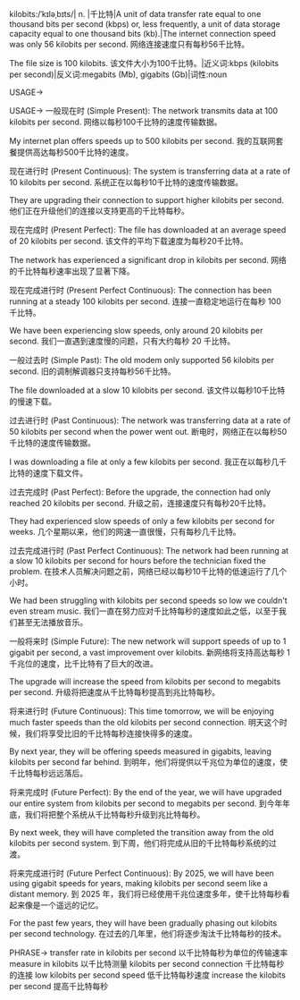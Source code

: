 kilobits:/ˈkɪləˌbɪts/| n. |千比特|A unit of data transfer rate equal to one thousand bits per second (kbps) or, less frequently, a unit of data storage capacity equal to one thousand bits (kb).|The internet connection speed was only 56 kilobits per second.  网络连接速度只有每秒56千比特。

The file size is 100 kilobits.  该文件大小为100千比特。|近义词:kbps (kilobits per second)|反义词:megabits (Mb), gigabits (Gb)|词性:noun


USAGE->

USAGE->
一般现在时 (Simple Present):
The network transmits data at 100 kilobits per second. 网络以每秒100千比特的速度传输数据。

My internet plan offers speeds up to 500 kilobits per second. 我的互联网套餐提供高达每秒500千比特的速度。

现在进行时 (Present Continuous):
The system is transferring data at a rate of 10 kilobits per second. 系统正在以每秒10千比特的速度传输数据。

They are upgrading their connection to support higher kilobits per second. 他们正在升级他们的连接以支持更高的千比特每秒。

现在完成时 (Present Perfect):
The file has downloaded at an average speed of 20 kilobits per second. 该文件的平均下载速度为每秒20千比特。

The network has experienced a significant drop in kilobits per second. 网络的千比特每秒速率出现了显著下降。


现在完成进行时 (Present Perfect Continuous):
The connection has been running at a steady 100 kilobits per second.  连接一直稳定地运行在每秒 100 千比特。

We have been experiencing slow speeds, only around 20 kilobits per second. 我们一直遇到速度慢的问题，只有大约每秒 20 千比特。


一般过去时 (Simple Past):
The old modem only supported 56 kilobits per second.  旧的调制解调器只支持每秒56千比特。

The file downloaded at a slow 10 kilobits per second. 该文件以每秒10千比特的慢速下载。


过去进行时 (Past Continuous):
The network was transferring data at a rate of 50 kilobits per second when the power went out.  断电时，网络正在以每秒50千比特的速度传输数据。

I was downloading a file at only a few kilobits per second. 我正在以每秒几千比特的速度下载文件。


过去完成时 (Past Perfect):
Before the upgrade, the connection had only reached 20 kilobits per second. 升级之前，连接速度只有每秒20千比特。

They had experienced slow speeds of only a few kilobits per second for weeks. 几个星期以来，他们的网速一直很慢，只有每秒几千比特。


过去完成进行时 (Past Perfect Continuous):
The network had been running at a slow 10 kilobits per second for hours before the technician fixed the problem. 在技术人员解决问题之前，网络已经以每秒10千比特的低速运行了几个小时。

We had been struggling with kilobits per second speeds so low we couldn't even stream music.  我们一直在努力应对千比特每秒的速度如此之低，以至于我们甚至无法播放音乐。


一般将来时 (Simple Future):
The new network will support speeds of up to 1 gigabit per second, a vast improvement over kilobits. 新网络将支持高达每秒 1 千兆位的速度，比千比特有了巨大的改进。

The upgrade will increase the speed from kilobits per second to megabits per second. 升级将把速度从千比特每秒提高到兆比特每秒。


将来进行时 (Future Continuous):
This time tomorrow, we will be enjoying much faster speeds than the old kilobits per second connection. 明天这个时候，我们将享受比旧的千比特每秒连接快得多的速度。

By next year, they will be offering speeds measured in gigabits, leaving kilobits per second far behind. 到明年，他们将提供以千兆位为单位的速度，使千比特每秒远远落后。


将来完成时 (Future Perfect):
By the end of the year, we will have upgraded our entire system from kilobits per second to megabits per second. 到今年年底，我们将把整个系统从千比特每秒升级到兆比特每秒。

By next week, they will have completed the transition away from the old kilobits per second system. 到下周，他们将完成从旧的千比特每秒系统的过渡。


将来完成进行时 (Future Perfect Continuous):
By 2025, we will have been using gigabit speeds for years, making kilobits per second seem like a distant memory. 到 2025 年，我们将已经使用千兆位速度多年，使千比特每秒看起来像是一个遥远的记忆。

For the past few years, they will have been gradually phasing out kilobits per second technology. 在过去的几年里，他们将逐步淘汰千比特每秒的技术。


PHRASE->
transfer rate in kilobits per second 以千比特每秒为单位的传输速率
measure in kilobits  以千比特测量
kilobits per second connection  千比特每秒的连接
low kilobits per second speed 低千比特每秒速度
increase the kilobits per second  提高千比特每秒
